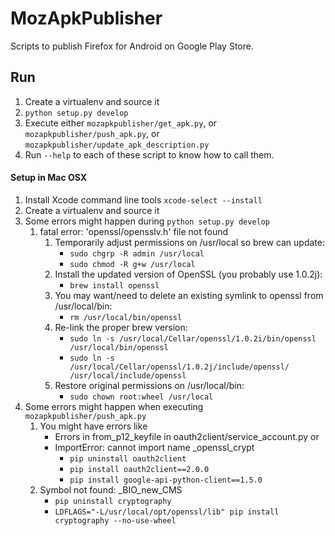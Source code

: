 # MozApkPublisher

Scripts to publish Firefox for Android on Google Play Store.

## Run

1. Create a virtualenv and source it
1. `python setup.py develop`
1. Execute either `mozapkpublisher/get_apk.py`, or `mozapkpublisher/push_apk.py`, or `mozapkpublisher/update_apk_description.py`
1. Run `--help` to each of these script to know how to call them.

#### Setup in Mac OSX


1. Install Xcode command line tools
   `xcode-select --install`
1. Create a virtualenv and source it
1. Some errors might happen during `python setup.py develop`
    1. fatal error: 'openssl/opensslv.h' file not found
        1. Temporarily adjust permissions on /usr/local so brew can update:  
            * `sudo chgrp -R admin /usr/local`  
            * `sudo chmod -R g+w /usr/local`
        2. Install the updated version of OpenSSL (you probably use 1.0.2j):  
            * `brew install openssl`  
        3. You may want/need to delete an existing symlink to openssl from /usr/local/bin:  
            * `rm /usr/local/bin/openssl`  
        4. Re-link the proper brew version:  
            * `sudo ln -s /usr/local/Cellar/openssl/1.0.2i/bin/openssl /usr/local/bin/openssl`  
            * `sudo ln -s /usr/local/Cellar/openssl/1.0.2j/include/openssl/ /usr/local/include/openssl`  
        5. Restore original permissions on /usr/local/bin:  
            * `sudo chown root:wheel /usr/local`  
1. Some errors might happen when executing `mozapkpublisher/push_apk.py`  
    1. You might have errors like  
        * Errors in from_p12_keyfile in oauth2client/service_account.py or
        * ImportError: cannot import name _openssl_crypt  
            * `pip uninstall oauth2client`  
            * `pip install oauth2client==2.0.0`  
            * `pip install google-api-python-client==1.5.0`  
    1. Symbol not found: _BIO_new_CMS  
        * `pip uninstall cryptography`  
        * `LDFLAGS="-L/usr/local/opt/openssl/lib" pip install cryptography --no-use-wheel`  